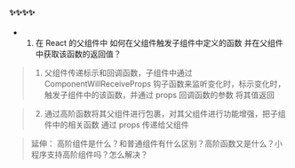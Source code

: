 #### ✨✨✨✨

- 1. 在 React 的父组件中 如何在父组件触发子组件中定义的函数 并在父组件中获取该函数的返回值？

> 1. 父组件传递标示和回调函数，子组件中通过 ComponentWillReceiveProps 钩子函数来监听变化时，标示变化时， 触发子组件中的该函数，并通过 props 回调函数的参数 将其值返回

> 2. 通过高阶函数将其父组件进行包裹，对其父组件进行功能增强，把子组件中的相关函数 通过 props 传递给父组件

> 延伸： 高阶组件是什么？和普通组件有什么区别？高阶函数又是什么？小程序支持高阶组件吗？怎么解决？
